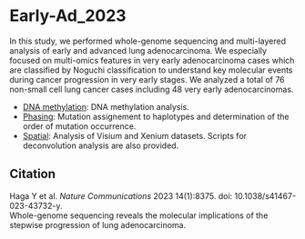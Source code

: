 # Early-Ad_2023
In this study, we performed whole-genome sequencing and multi-layered analysis of early and advanced lung adenocarcinoma. We especially focused on multi-omics features in very early adenocarcinoma cases which are classified by Noguchi classification to understand key molecular events during cancer progression in very early stages. We analyzed a total of 76 non-small cell lung cancer cases including 48 very early adenocarcinomas.

- [DNA methylation](./DNA_methylation): DNA methylation analysis.
- [Phasing](./Phasing): Mutation assignement to haplotypes and determination of the order of mutation occurrence.
- [Spatial](./Spatial): Analysis of Visium and Xenium datasets. Scripts for deconvolution analysis are also provided.
  
## Citation
Haga Y et al. *Nature Communications* 2023 14(1):8375. doi: 10.1038/s41467-023-43732-y.  
Whole-genome sequencing reveals the molecular implications of the stepwise progression of lung adenocarcinoma.
